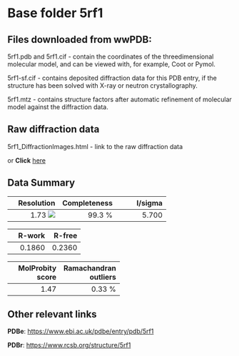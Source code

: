 # Base folder 5rf1

## Files downloaded from wwPDB:

5rf1.pdb and 5rf1.cif - contain the coordinates of the threedimensional molecular model, and can be viewed with, for example, Coot or Pymol.

5rf1-sf.cif - contains deposited diffraction data for this PDB entry, if the structure has been solved with X-ray or neutron crystallography.

5rf1.mtz - contains structure factors after automatic refinement of molecular model against the diffraction data.

## Raw diffraction data

5rf1_DiffractionImages.html - link to the raw diffraction data 

or **Click** [here](https://zenodo.org/record/3731049) 

## Data Summary
|   | Resolution | Completeness| I/sigma |
|---|-------------:|----------------:|--------------:|
|   |1.73 <img src="https://latex.codecogs.com/svg.latex?{\mbox{\normalfont\AA}}"/>|99.3  %|<img width=50/>5.700|

|   | **R-work**| **R-free**   
|---|-------------:|----------------:|           
||0.1860|0.2360|

|   |**MolProbity<br>score**| **Ramachandran<br>outliers** 
|---|-------------:|----------------:|
||1.47|0.33 %|

## Other relevant links 
**PDBe**:  https://www.ebi.ac.uk/pdbe/entry/pdb/5rf1
 
**PDBr**: https://www.rcsb.org/structure/5rf1 

